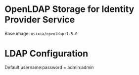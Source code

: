 # OpenLDAP Storage for Identity Provider Service

Base image: `osixia/openldap:1.5.0`
# LDAP Configuration


Default username:password = admin:admin

